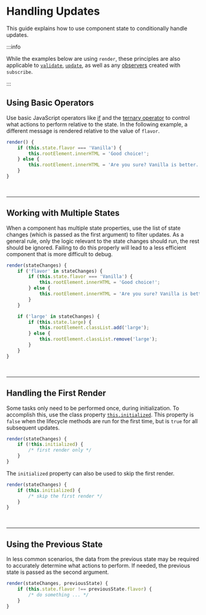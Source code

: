 # Handling Updates

This guide explains how to use component state to conditionally handle updates.

:::info

While the examples below are using `render`, these principles are also applicable to [`validate`](../api/component.md#validate), [`update`](../api/component.md#update), as well as any [observers](../advanced/observer-pattern.md) created with `subscribe`.

:::

## Using Basic Operators

Use basic JavaScript operators like [if](https://developer.mozilla.org/en-US/docs/Web/JavaScript/Reference/Statements/if...else) and the [ternary operator](https://developer.mozilla.org/en/docs/Web/JavaScript/Reference/Operators/Conditional_Operator) to control what actions to perform relative to the state. In the following example, a different message is rendered relative to the value of `flavor`.

```js
render() {
    if (this.state.flavor === 'Vanilla') {
        this.rootElement.innerHTML = 'Good choice!';
    } else {
        this.rootElement.innerHTML = 'Are you sure? Vanilla is better.';
    }
}
```

<br />

---

## Working with Multiple States

When a component has multiple state properties, use the list of state changes (which is passed as the first argument) to filter updates. As a general rule, only the logic relevant to the state changes should run, the rest should be ignored. Failing to do this properly will lead to a less efficient component that is more difficult to debug.

```js
render(stateChanges) {
    if ('flavor' in stateChanges) {
        if (this.state.flavor === 'Vanilla') {
            this.rootElement.innerHTML = 'Good choice!';
        } else {
            this.rootElement.innerHTML = 'Are you sure? Vanilla is better.';
        }
    }

    if ('large' in stateChanges) {
        if (this.state.large) {
            this.rootElement.classList.add('large');
        } else {
            this.rootElement.classList.remove('large');
        }
    }
}
```

<br />

---

## Handling the First Render

Some tasks only need to be performed once, during initialization. To accomplish this, use the class property [`this.initialized`](../api/component.md#initialized). This property is `false` when the lifecycle methods are run for the first time, but is `true` for all subsequent updates.

```js
render(stateChanges) {
    if (!this.initialized) {
        /* first render only */
    }
}
```

The `initialized` property can also be used to skip the first render.

```js
render(stateChanges) {
    if (this.initialized) {
        /* skip the first render */
    }
}
```

<br />

---

## Using the Previous State

In less common scenarios, the data from the previous state may be required to accurately determine what actions to perform. If needed, the previous state is passed as the second argument.

```js
render(stateChanges, previousState) {
    if (this.state.flavor !== previousState.flavor) {
        /* do something ... */
    }
}
```
